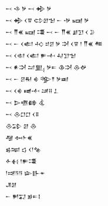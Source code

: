 <div class='block'>
<div class='line'>𒁁 𒈾 𒃻 𒁁 𒄈 𒃻</div>
<div class='line'>𒁁 𒄈 𒌋𒐊 𒌌𒇻𒈠 𒀸 𒋩 𒍢 𒃻</div>
<div class='line'>𒁁 𒐖𒌍 𒍢 𒃮 𒁁 𒀸 𒐖𒌍 𒋗𒋛 𒌋 𒊒</div>
<div class='line'>𒁁 𒀸 𒌋𒅗 𒈧 𒄑𒆪 𒃻 𒋫 𒌋𒐊 𒁹 𒐖𒌍 𒍣</div>
<div class='line'>𒁁 𒌋𒊕 𒌋𒅗 𒊓𒋾 𒄷𒋛𒈠</div>
<div class='line'>𒁁 𒀭𒋫 𒁺𒅅 𒃻𒋰 𒆠𒋫 𒁲𒉻</div>
<div class='line'>𒁁 𒀸 𒆪𒊑 𒄯 𒄊𒈫 𒃻𒀜</div>
<div class='line'>𒁁 𒌋𒄯 𒉠𒋾 𒁼𒍝 𒁇</div>
<div class='line'>𒁁 𒆕𒍠𒂵 𒆬</div>
<div class='line'>𒁁 𒊮𒆸𒆸 𒌋𒐉</div>
<div class='line'>𒊮𒁉 𒇻 𒁲</div>
<div class='line'>𒆷 𒁔𒈨𒌍</div>
<div class='line'>𒌗𒉈 𒌓 𒌋𒁹𒆚</div>
<div class='line'>𒅆𒈬 𒁹𒊓𒃮</div>
<div class='line'>𒁹𒀏𒀀𒀀 𒇽𒃲𒄬</div>
<div class='line'>𒂗𒌆</div>
<div class='line'>𒀸 𒂍𒍑 𒂊𒋰𒋙</div>
</div>